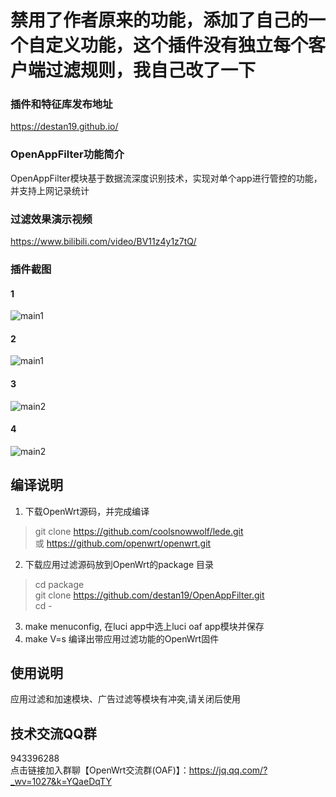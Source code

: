 
# 禁用了作者原来的功能，添加了自己的一个自定义功能，这个插件没有独立每个客户端过滤规则，我自己改了一下



### 插件和特征库发布地址

https://destan19.github.io/
### OpenAppFilter功能简介

OpenAppFilter模块基于数据流深度识别技术，实现对单个app进行管控的功能，并支持上网记录统计

### 过滤效果演示视频
https://www.bilibili.com/video/BV11z4y1z7tQ/  

	
### 插件截图
#### 1
![main1](https://destan19.github.io/assets/img/oaf/oaf1.png)

#### 2
![main1](https://destan19.github.io/assets/img/oaf/oaf2.png)

#### 3
![main2](https://destan19.github.io/assets/img/oaf/oaf3.png)


#### 4
![main2](https://destan19.github.io/assets/img/oaf/oaf4.png)


## 编译说明
1. 下载OpenWrt源码，并完成编译
> git clone https://github.com/coolsnowwolf/lede.git  
> 或 https://github.com/openwrt/openwrt.git  
2. 下载应用过滤源码放到OpenWrt的package 目录
> cd package  
git clone https://github.com/destan19/OpenAppFilter.git  
cd -
3. make menuconfig, 在luci app中选上luci oaf app模块并保存 
4. make V=s 编译出带应用过滤功能的OpenWrt固件 

## 使用说明
应用过滤和加速模块、广告过滤等模块有冲突,请关闭后使用

## 技术交流QQ群 
943396288  
点击链接加入群聊【OpenWrt交流群(OAF)】：https://jq.qq.com/?_wv=1027&k=YQaeDqTY


